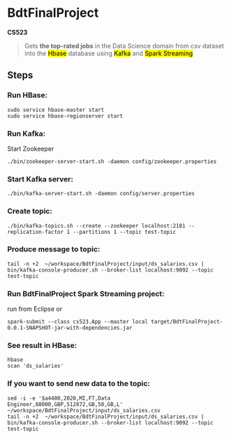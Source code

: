 # BdtFinalProject
**CS523** 

> Gets **the top-rated jobs** in the Data Science domain from csv dataset into the <mark>Hbase</mark> database using <mark>Kafka</mark> and <mark>Spark Streaming</mark>

## Steps

### Run HBase:
```
sudo service hbase-master start
sudo service hbase-regionserver start
```

### Run Kafka:
Start Zookeeper
```
./bin/zookeeper-server-start.sh -daemon config/zookeeper.properties
```

### Start Kafka server:
```
./bin/kafka-server-start.sh -daemon config/server.properties
```

### Create topic:
```
./bin/kafka-topics.sh --create --zookeeper localhost:2181 --replication-factor 1 --partitions 1 --topic test-topic
```

### Produce message to topic:
```
tail -n +2  ~/workspace/BdtFinalProject/input/ds_salaries.csv | bin/kafka-console-producer.sh --broker-list localhost:9092 --topic test-topic
```

### Run BdtFinalProject Spark Streaming project:
run from Eclipse
or
```
spark-submit --class cs523.App --master local target/BdtFinalProject-0.0.1-SNAPSHOT-jar-with-dependencies.jar
```

### See result in HBase:
```
hbase
scan 'ds_salaries'
```

### If you want to send new data to the topic:
```
sed -i -e '$a4400,2020,MI,FT,Data Engineer,88000,GBP,512872,GB,50,GB,L'  ~/workspace/BdtFinalProject/input/ds_salaries.csv
tail -n +2  ~/workspace/BdtFinalProject/input/ds_salaries.csv | bin/kafka-console-producer.sh --broker-list localhost:9092 --topic test-topic
```
